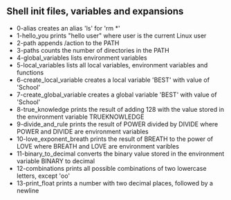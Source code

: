 ## Shell init files, variables and expansions

- 0-alias creates an alias 'ls' for 'rm \*'
- 1-hello_you prints "hello user" where user is the current Linux user
- 2-path appends /action to the PATH
- 3-paths counts the number of directories in the PATH
- 4-global_variables lists environment variables
- 5-local_variables lists all local variables, environment variables and functions
- 6-create_local_variable creates a local variable 'BEST' with value of 'School'
- 7-create_global_variable creates a global variable 'BEST' with value of 'School'
- 8-true_knowledge prints the result of adding 128 with the value stored in the environment variable TRUEKNOWLEDGE
- 9-divide_and_rule prints the result of POWER divided by DIVIDE where POWER and DIVIDE are environment variables
- 10-love_exponent_breath prints the result of BREATH to the power of LOVE where BREATH and LOVE are environment varibles
- 11-binary_to_decimal converts the binary value stored in the environment variable BINARY to decimal
- 12-combinations prints all possible combinations of two lowercase letters, except 'oo'
- 13-print_float prints a number with two decimal places, followed by a newline
